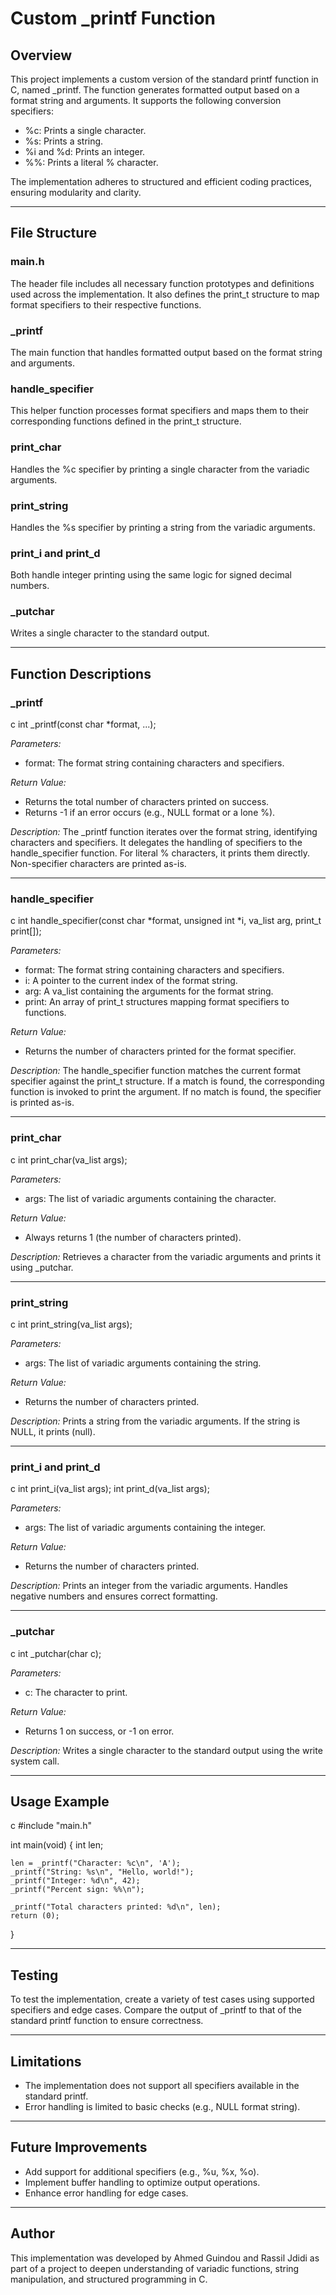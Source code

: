 # Custom _printf Function

## Overview

This project implements a custom version of the standard printf function in C, named _printf. The function generates formatted output based on a format string and arguments. It supports the following conversion specifiers:

- %c: Prints a single character.
- %s: Prints a string.
- %i and %d: Prints an integer.
- %%: Prints a literal % character.

The implementation adheres to structured and efficient coding practices, ensuring modularity and clarity.

---

## File Structure

### main.h
The header file includes all necessary function prototypes and definitions used across the implementation. It also defines the print_t structure to map format specifiers to their respective functions.

### _printf
The main function that handles formatted output based on the format string and arguments.

### handle_specifier
This helper function processes format specifiers and maps them to their corresponding functions defined in the print_t structure.

### print_char
Handles the %c specifier by printing a single character from the variadic arguments.

### print_string
Handles the %s specifier by printing a string from the variadic arguments.

### print_i and print_d
Both handle integer printing using the same logic for signed decimal numbers.

### _putchar
Writes a single character to the standard output.

---

## Function Descriptions

### _printf
c
int _printf(const char *format, ...);

*Parameters:*
- format: The format string containing characters and specifiers.

*Return Value:*
- Returns the total number of characters printed on success.
- Returns -1 if an error occurs (e.g., NULL format or a lone %).

*Description:*
The _printf function iterates over the format string, identifying characters and specifiers. It delegates the handling of specifiers to the handle_specifier function. For literal % characters, it prints them directly. Non-specifier characters are printed as-is.

---

### handle_specifier
c
int handle_specifier(const char *format, unsigned int *i, va_list arg, print_t print[]);

*Parameters:*
- format: The format string containing characters and specifiers.
- i: A pointer to the current index of the format string.
- arg: A va_list containing the arguments for the format string.
- print: An array of print_t structures mapping format specifiers to functions.

*Return Value:*
- Returns the number of characters printed for the format specifier.

*Description:*
The handle_specifier function matches the current format specifier against the print_t structure. If a match is found, the corresponding function is invoked to print the argument. If no match is found, the specifier is printed as-is.

---

### print_char
c
int print_char(va_list args);

*Parameters:*
- args: The list of variadic arguments containing the character.

*Return Value:*
- Always returns 1 (the number of characters printed).

*Description:*
Retrieves a character from the variadic arguments and prints it using _putchar.

---

### print_string
c
int print_string(va_list args);

*Parameters:*
- args: The list of variadic arguments containing the string.

*Return Value:*
- Returns the number of characters printed.

*Description:*
Prints a string from the variadic arguments. If the string is NULL, it prints (null).

---

### print_i and print_d
c
int print_i(va_list args);
int print_d(va_list args);

*Parameters:*
- args: The list of variadic arguments containing the integer.

*Return Value:*
- Returns the number of characters printed.

*Description:*
Prints an integer from the variadic arguments. Handles negative numbers and ensures correct formatting.

---

### _putchar
c
int _putchar(char c);

*Parameters:*
- c: The character to print.

*Return Value:*
- Returns 1 on success, or -1 on error.

*Description:*
Writes a single character to the standard output using the write system call.

---

## Usage Example
c
#include "main.h"

int main(void)
{
    int len;

    len = _printf("Character: %c\n", 'A');
    _printf("String: %s\n", "Hello, world!");
    _printf("Integer: %d\n", 42);
    _printf("Percent sign: %%\n");

    _printf("Total characters printed: %d\n", len);
    return (0);
}

---

## Testing
To test the implementation, create a variety of test cases using supported specifiers and edge cases. Compare the output of _printf to that of the standard printf function to ensure correctness.

---

## Limitations
- The implementation does not support all specifiers available in the standard printf.
- Error handling is limited to basic checks (e.g., NULL format string).

---

## Future Improvements
- Add support for additional specifiers (e.g., %u, %x, %o).
- Implement buffer handling to optimize output operations.
- Enhance error handling for edge cases.

---

## Author
This implementation was developed by Ahmed Guindou and Rassil Jdidi as part of a project to deepen understanding of variadic functions, string manipulation, and structured programming in C.
